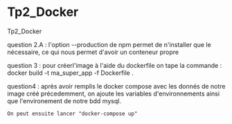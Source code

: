 # Tp2_Docker
Tp2_Docker

question 2.A :
    l'option --production de npm permet de n'installer que le nécessaire, ce qui nous permet d'avoir un conteneur propre

question 3 : 
    pour créerl'image à l'aide du dockerfile on tape la commande : 
    docker build -t ma_super_app -f Dockerfile .

question4 :
    après avoir remplis le docker compose avec les donnés de notre image créé précedemment, on ajoute les variables d'environnements ainsi que l'environement de notre bdd mysql.

    On peut ensuite lancer "docker-compose up" 